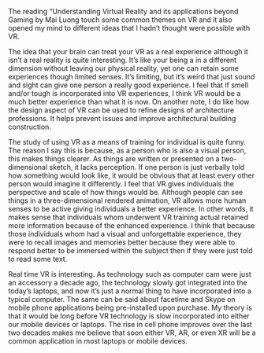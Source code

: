 <P>The reading “Understanding Virtual Reality and its applications beyond Gaming by Mai Luong touch some common themes on VR and it also opened my mind to different ideas that I hadn’t thought were possible with VR. </p>
<P>The idea that your brain can treat your VR as a real experience although it isn’t a real reality is quite interesting. It’s like your being a in a different dimension without leaving our physical reality, yet one can retain some experiences though limited senses. It’s limiting, but it’s weird that just sound and sight can give one person a really good experience. I feel that if smell and/or tough is incorporated into VR experiences, I think VR would be a much better experience than what it is now. On another note, I do like how the design aspect of VR can be used to refine designs of architecture professions. It helps prevent issues and improve architectural building construction. </p>
<P>The study of using VR as a means of training for individual is quite funny. The reason I say this is because, as a person who is also a visual person, this makes things clearer. As things are written or presented on a two-dimensional sketch, it lacks perception. If one person is just verbally told how something would look like, it would be obvious that at least every other person would imagine it differently. I feel that VR gives individuals the perspective and scale of how things would be. Although people can see things in a three-dimensional rendered animation, VR allows more human senses to be active giving individuals a better experience. In other words, it makes sense that individuals whom underwent VR training actual retained more information because of the enhanced experience. I think that because those individuals whom had a visual and unforgettable experience, they were to recall images and memories better because they were able to respond better to be immersed within the subject then if they were just told to read some text. </p>
<P>Real time VR is interesting. As technology such as computer cam were just an accessory a decade ago, the technology slowly got integrated into the today’s laptops, and now it’s just a normal thing to have incorporated into a typical computer. The same can be said about facetime and Skype on mobile phone applications being pre-installed upon purchase. My theory is that it would be long before VR technology is slow incorporated into either our mobile devices or laptops. The rise in cell phone improves over the last two decades makes me believe that soon either VR, AR, or even XR will be a common application in most laptops or mobile devices. </p>
